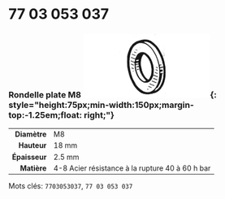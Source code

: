 # 77 03 053 037

### Rondelle plate M8 ![](../assets/images/parts/washer.png){: style="height:75px;min-width:150px;margin-top:-1.25em;float: right;"}

|   |   |
|---:|---|
**Diamètre** | M8
**Hauteur** |18 mm
**Épaisseur** |2.5 mm
**Matière** | 4-8 Acier résistance à la rupture 40 à 60 h bar

Mots clés: `7703053037`, `77 03 053 037`
